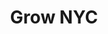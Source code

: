 ---
layout: opportunity
title: Grow NYC
associated-areas: new-york-city
category: Food, Recycling
link-url: https://www.grownyc.org/volunteer
image-url: https://www.grownyc.org/files/header_img/about-2016-ban-2_1.jpg
notes: GrowNYC has many opportunities for individuals to dig in and improve New York City's environment block by block and community by community. Greenmarket volunteers help with at-market promotions like cooking demonstrations, farmer support, and community outreach; Fresh Food Box distribution; Youthmarket cooking demos and more! Recycling volunteers help keep food waste out of landfills, facilitate community reuse events, conduct interactive recycling demonstrations, and more.
---